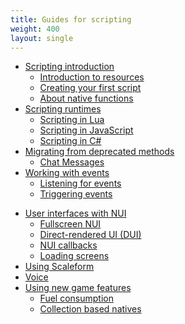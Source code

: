 ```yaml
---
title: Guides for scripting
weight: 400
layout: single
---
```


- [Scripting introduction](/docs/scripting-manual/introduction)
    - [Introduction to resources](/docs/scripting-manual/introduction/introduction-to-resources)
    - [Creating your first script](/docs/scripting-manual/introduction/creating-your-first-script)
    - [About native functions](/docs/scripting-manual/introduction/about-native-functions)
- [Scripting runtimes](/docs/scripting-manual/runtimes)
    - [Scripting in Lua](/docs/scripting-manual/runtimes/lua)
    - [Scripting in JavaScript](/docs/scripting-manual/runtimes/javascript)
    - [Scripting in C#](/docs/scripting-manual/runtimes/csharp)
- [Migrating from deprecated methods](/docs/scripting-manual/migrating-from-deprecated)
  - [Chat Messages](/docs/scripting-manual/migrating-from-deprecated/chat-messages)
- [Working with events](/docs/scripting-manual/working-with-events)
  - [Listening for events](/docs/scripting-manual/working-with-events/listening-for-events)
  - [Triggering events](/docs/scripting-manual/working-with-events/triggering-events)
<!--    - [Using events](/docs/scripting-manual/working-with-events/using-events) -->
<!--    - [Creating new events](/docs/scripting-manual/working-with-event/creating-new-events) -->
<!--    - [Server-client communication](/docs/scripting-manual/working-with-event/server-client-communication) -->
- [User interfaces with NUI](/docs/scripting-manual/nui-development)
  - [Fullscreen NUI](/docs/scripting-manual/nui-development/full-screen-nui)
  - [Direct-rendered UI (DUI)](/docs/scripting-manual/nui-development/dui)
  - [NUI callbacks](/docs/scripting-manual/nui-development/nui-callbacks)
  - [Loading screens](/docs/scripting-manual/nui-development/loading-screens)
- [Using Scaleform](/docs/scripting-manual/using-scaleform)
- [Voice](/docs/scripting-manual/voice)
- [Using new game features](/docs/scripting-manual/using-new-game-features)
  - [Fuel consumption](/docs/scripting-manual/using-new-game-features/fuel-consumption)
  - [Collection based natives](/docs/scripting-manual/using-new-game-features/collection-based-natives)
